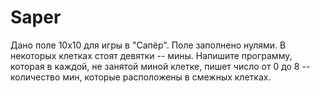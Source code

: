 # Saper
Дано поле 10x10 для игры в "Сапёр". Поле заполнено нулями. В некоторых клетках стоят девятки -- мины. 
			Напишите программу, которая в каждой, не занятой миной клетке,
		пишет число от 0 до 8 -- количество мин, которые расположены в смежных клетках.

